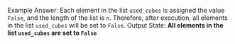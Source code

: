 Example Answer:
Each element in the list `used_cubes` is assigned the value `False`, and the length of the list is `n`. Therefore, after execution, all elements in the list `used_cubes` will be set to `False`.
Output State: **All elements in the list `used_cubes` are set to `False`**